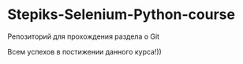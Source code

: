 # Stepiks-Selenium-Python-course
Репозиторий для прохождения раздела о Git

Всем успехов в постижении данного курса!))
